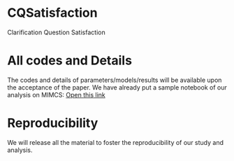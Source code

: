 # CQSatisfaction
Clarification Question Satisfaction

# All codes and Details
The codes and details of parameters/models/results will be available upon the acceptance of the paper. We have already put a sample notebook of our analysis on MIMCS: [Open this link](https://github.com/rahmanidashti/CQSatisfaction/blob/main/MIMICS_Characteristics.ipynb) 

# Reproducibility
We will release all the material to foster the reproducibility of our study and analysis.
